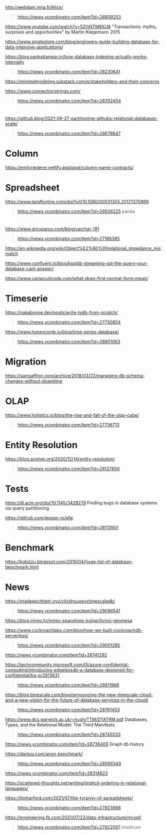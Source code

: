 http://webdam.inria.fr/Alice/
> https://news.ycombinator.com/item?id=26809253

https://www.youtube.com/watch?v=5ZjhNTM8XU8 "Transactions: myths, surprises and opportunities" by Martin Kleppmann 2015

https://www.singlestore.com/blog/engineers-guide-building-database-for-data-intensive-applications/

https://blog.pankajtanwar.in/how-database-indexing-actually-works-internally
> https://news.ycombinator.com/item?id=28230641

https://minimalmodeling.substack.com/p/stakeholders-and-their-concerns

https://www.connectionstrings.com/
> https://news.ycombinator.com/item?id=28352454

#
https://github.blog/2021-09-27-partitioning-githubs-relational-databases-scale/
> https://news.ycombinator.com/item?id=28678647

# Column
https://emilyriederer.netlify.app/post/column-name-contracts/

# Spreadsheet
https://www.tandfonline.com/doi/full/10.1080/00031305.2017.1375989
> https://news.ycombinator.com/item?id=26926225 panda


#
https://www.grouparoo.com/blog/varchar-191
> https://news.ycombinator.com/item?id=27186385

https://en.wikipedia.org/wiki/Object%E2%80%93relational_impedance_mismatch

https://www.confluent.io/blog/ksqldb-streaming-sql-the-query-your-database-cant-answer/

https://www.cargocultcode.com/what-does-first-normal-form-mean/

# Timeserie
https://nakabonne.dev/posts/write-tsdb-from-scratch/
> https://news.ycombinator.com/item?id=27730854

https://www.honeycomb.io/blog/time-series-database/
> https://news.ycombinator.com/item?id=28901063

# Migration
https://samsaffron.com/archive/2018/03/22/managing-db-schema-changes-without-downtime

# OLAP
https://www.holistics.io/blog/the-rise-and-fall-of-the-olap-cube/
> https://news.ycombinator.com/item?id=27736713

# Entity Resolution
https://blog.acolyer.org/2020/12/14/entity-resolution/
> https://news.ycombinator.com/item?id=28127650

# Tests
https://dl.acm.org/doi/10.1145/3428279 Finding bugs in database systems via query partitioning

https://github.com/jepsen-io/elle
> https://news.ycombinator.com/item?id=28113901

# Benchmark
https://kokizzu.blogspot.com/2019/04/huge-list-of-database-benchmark.html

# News
https://pradeepchhetri.xyz/clickhousevstimescaledb/
> https://news.ycombinator.com/item?id=29096541

https://blog.mireo.hr/mireo-spacetime-outperforms-geomesa

https://www.cockroachlabs.com/blog/how-we-built-cockroachdb-serverless/
> https://news.ycombinator.com/item?id=29001285


https://news.ycombinator.com/item?id=28741292

https://techcommunity.microsoft.com/t5/azure-confidential-computing/introducing-edgelessdb-a-database-designed-for-confidential/ba-p/2813631
> https://news.ycombinator.com/item?id=28811966

https://blog.timescale.com/blog/announcing-the-new-timescale-cloud-and-a-new-vision-for-the-future-of-database-services-in-the-cloud/
> https://news.ycombinator.com/item?id=28761453

https://www.dcs.warwick.ac.uk/~hugh/TTM/DTATRM.pdf Databases, Types, and the Relational Model: The Third Manifesto
> https://news.ycombinator.com/item?id=28745033

https://news.ycombinator.com/item?id=28736405 Graph db history

https://danluu.com/anon-benchmark/
> https://news.ycombinator.com/item?id=28599349

https://news.ycombinator.com/item?id=28314623

https://scattered-thoughts.net/writing/implicit-ordering-in-relational-languages/

https://timharford.com/2021/07/the-tyranny-of-spreadsheets/
> https://news.ycombinator.com/item?id=27923998

https://engineering.fb.com/2021/07/22/data-infrastructure/mysql/
> https://news.ycombinator.com/item?id=27922097 modicum
